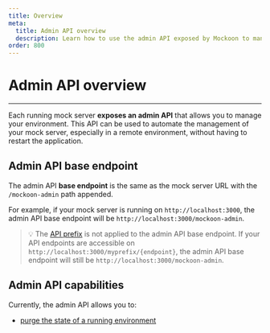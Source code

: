```yaml
---
title: Overview
meta:
  title: Admin API overview
  description: Learn how to use the admin API exposed by Mockoon to manage your environments, routes, and responses
order: 800
---
```


# Admin API overview

---

Each running mock server **exposes an admin API** that allows you to manage your environment. This API can be used to automate the management of your mock server, especially in a remote environment, without having to restart the application.

## Admin API base endpoint

The admin API **base endpoint** is the same as the mock server URL with the `/mockoon-admin` path appended.

For example, if your mock server is running on `http://localhost:3000`, the admin API base endpoint will be `http://localhost:3000/mockoon-admin`.

> 💡 The [API prefix](docs:server-configuration/port-prefix) is not applied to the admin API base endpoint. If your API endpoints are accessible on `http://localhost:3000/myprefix/{endpoint}`, the admin API base endpoint will still be `http://localhost:3000/mockoon-admin`.

## Admin API capabilities

Currently, the admin API allows you to:

- [purge the state of a running environment](docs:admin-api/server-state)
